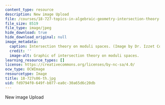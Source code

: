 ```yaml
---
content_type: resource
description: New image Upload
file: /courses/18-727-topics-in-algebraic-geometry-intersection-theory-on-moduli-spaces-spring-2006/fd9794f0649fb077ea0c30a65d6c20db_18-727s06-th.jpg
file_size: 8519
file_type: image/jpeg
hide_download: true
hide_download_original: null
image_metadata:
  caption: Intersection theory on moduli spaces. (Image by Dr. Izzet Coskun.)
  credit: ''
  image-alt: Graphic of intersection theory on moduli spaces.
learning_resource_types: []
license: https://creativecommons.org/licenses/by-nc-sa/4.0/
ocw_type: OCWImage
resourcetype: Image
title: 18-727s06-th.jpg
uid: fd9794f0-649f-b077-ea0c-30a65d6c20db
---
```

New image Upload